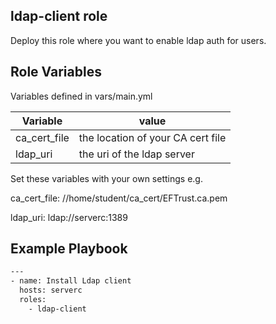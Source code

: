 ## ldap-client role


Deploy this role where you want to enable ldap auth for users.


## Role Variables

Variables defined in vars/main.yml

| Variable |  value |
| --------|-------|
| ca_cert_file | the location of your CA cert file  |
| ldap_uri | the uri of the ldap server |

Set these variables with your own settings e.g.

ca_cert_file: //home/student/ca_cert/EFTrust.ca.pem

ldap_uri: ldap://serverc:1389





## Example Playbook


``` sh
---
- name: Install Ldap client
  hosts: serverc
  roles:
    - ldap-client
```



